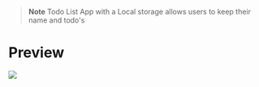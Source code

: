 > **Note** Todo List App with a Local storage allows users to keep their name and todo's

<h1>Preview</h1>
<img src="preview.gif"></img>
